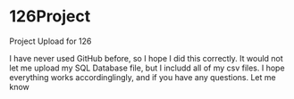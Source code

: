 # 126Project
Project Upload for 126


I have never used GitHub before, so I hope I did this correctly. It would not let me upload my SQL Database file, but I includd all of my csv files. I hope everything works accordinglingly, and if you have any questions. Let me know
